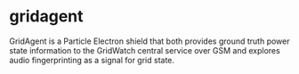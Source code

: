 # gridagent
GridAgent is a Particle Electron shield that both provides ground truth power state information to the GridWatch central service over GSM and explores audio fingerprinting as a signal for grid state. 
